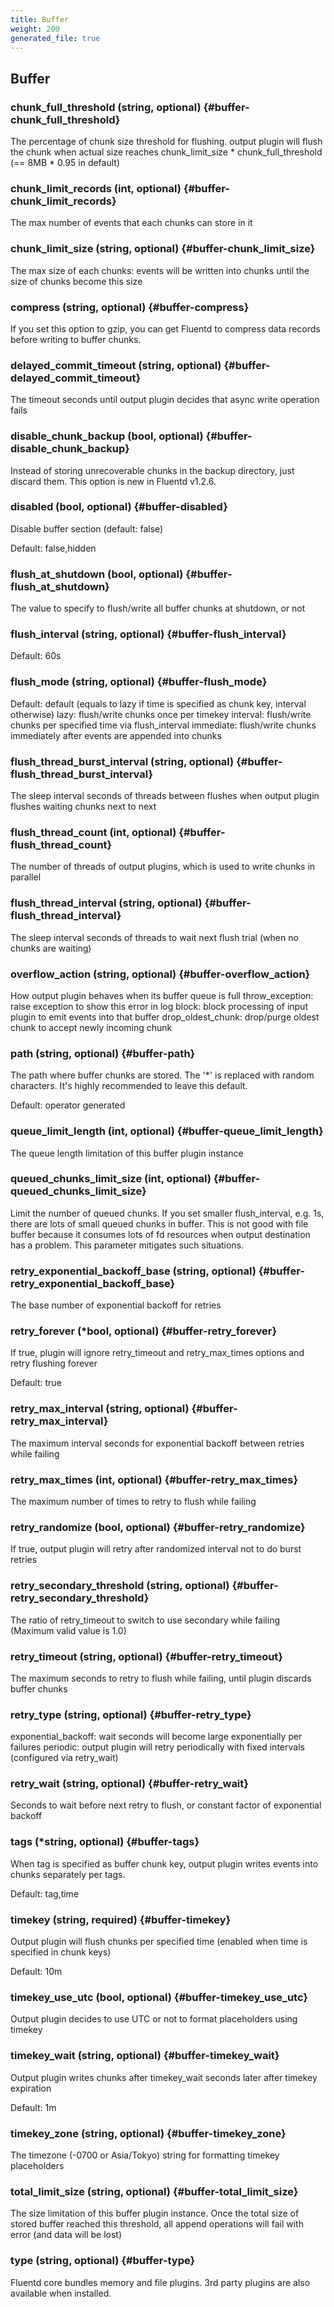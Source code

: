 ```yaml
---
title: Buffer
weight: 200
generated_file: true
---
```


## Buffer

### chunk_full_threshold (string, optional) {#buffer-chunk_full_threshold}

The percentage of chunk size threshold for flushing. output plugin will flush the chunk when actual size reaches chunk_limit_size * chunk_full_threshold (== 8MB * 0.95 in default) 


### chunk_limit_records (int, optional) {#buffer-chunk_limit_records}

The max number of events that each chunks can store in it 


### chunk_limit_size (string, optional) {#buffer-chunk_limit_size}

The max size of each chunks: events will be written into chunks until the size of chunks become this size 


### compress (string, optional) {#buffer-compress}

If you set this option to gzip, you can get Fluentd to compress data records before writing to buffer chunks. 


### delayed_commit_timeout (string, optional) {#buffer-delayed_commit_timeout}

The timeout seconds until output plugin decides that async write operation fails 


### disable_chunk_backup (bool, optional) {#buffer-disable_chunk_backup}

Instead of storing unrecoverable chunks in the backup directory, just discard them. This option is new in Fluentd v1.2.6. 


### disabled (bool, optional) {#buffer-disabled}

Disable buffer section (default: false) 

Default: false,hidden

### flush_at_shutdown (bool, optional) {#buffer-flush_at_shutdown}

The value to specify to flush/write all buffer chunks at shutdown, or not 


### flush_interval (string, optional) {#buffer-flush_interval}

Default: 60s 


### flush_mode (string, optional) {#buffer-flush_mode}

Default: default (equals to lazy if time is specified as chunk key, interval otherwise) lazy: flush/write chunks once per timekey interval: flush/write chunks per specified time via flush_interval immediate: flush/write chunks immediately after events are appended into chunks 


### flush_thread_burst_interval (string, optional) {#buffer-flush_thread_burst_interval}

The sleep interval seconds of threads between flushes when output plugin flushes waiting chunks next to next 


### flush_thread_count (int, optional) {#buffer-flush_thread_count}

The number of threads of output plugins, which is used to write chunks in parallel 


### flush_thread_interval (string, optional) {#buffer-flush_thread_interval}

The sleep interval seconds of threads to wait next flush trial (when no chunks are waiting) 


### overflow_action (string, optional) {#buffer-overflow_action}

How output plugin behaves when its buffer queue is full throw_exception: raise exception to show this error in log block: block processing of input plugin to emit events into that buffer drop_oldest_chunk: drop/purge oldest chunk to accept newly incoming chunk 


### path (string, optional) {#buffer-path}

The path where buffer chunks are stored. The '*' is replaced with random characters. It's highly recommended to leave this default.

Default: operator generated

### queue_limit_length (int, optional) {#buffer-queue_limit_length}

The queue length limitation of this buffer plugin instance 


### queued_chunks_limit_size (int, optional) {#buffer-queued_chunks_limit_size}

Limit the number of queued chunks. If you set smaller flush_interval, e.g. 1s, there are lots of small queued chunks in buffer. This is not good with file buffer because it consumes lots of fd resources when output destination has a problem. This parameter mitigates such situations. 


### retry_exponential_backoff_base (string, optional) {#buffer-retry_exponential_backoff_base}

The base number of exponential backoff for retries 


### retry_forever (*bool, optional) {#buffer-retry_forever}

If true, plugin will ignore retry_timeout and retry_max_times options and retry flushing forever 

Default: true

### retry_max_interval (string, optional) {#buffer-retry_max_interval}

The maximum interval seconds for exponential backoff between retries while failing 


### retry_max_times (int, optional) {#buffer-retry_max_times}

The maximum number of times to retry to flush while failing 


### retry_randomize (bool, optional) {#buffer-retry_randomize}

If true, output plugin will retry after randomized interval not to do burst retries 


### retry_secondary_threshold (string, optional) {#buffer-retry_secondary_threshold}

The ratio of retry_timeout to switch to use secondary while failing (Maximum valid value is 1.0) 


### retry_timeout (string, optional) {#buffer-retry_timeout}

The maximum seconds to retry to flush while failing, until plugin discards buffer chunks 


### retry_type (string, optional) {#buffer-retry_type}

exponential_backoff: wait seconds will become large exponentially per failures periodic: output plugin will retry periodically with fixed intervals (configured via retry_wait) 


### retry_wait (string, optional) {#buffer-retry_wait}

Seconds to wait before next retry to flush, or constant factor of exponential backoff 


### tags (*string, optional) {#buffer-tags}

When tag is specified as buffer chunk key, output plugin writes events into chunks separately per tags.

Default: tag,time

### timekey (string, required) {#buffer-timekey}

Output plugin will flush chunks per specified time (enabled when time is specified in chunk keys) 

Default: 10m

### timekey_use_utc (bool, optional) {#buffer-timekey_use_utc}

Output plugin decides to use UTC or not to format placeholders using timekey 


### timekey_wait (string, optional) {#buffer-timekey_wait}

Output plugin writes chunks after timekey_wait seconds later after timekey expiration 

Default: 1m

### timekey_zone (string, optional) {#buffer-timekey_zone}

The timezone (-0700 or Asia/Tokyo) string for formatting timekey placeholders 


### total_limit_size (string, optional) {#buffer-total_limit_size}

The size limitation of this buffer plugin instance. Once the total size of stored buffer reached this threshold, all append operations will fail with error (and data will be lost) 


### type (string, optional) {#buffer-type}

Fluentd core bundles memory and file plugins. 3rd party plugins are also available when installed. 



